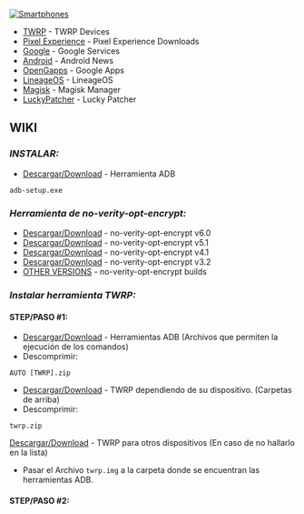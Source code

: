 <a href="https://github.com/Nizzy0128/Smartphones-Updates"><img src="https://i.ibb.co/RbZx3Hf/Smartphones.png" alt="Smartphones" border="0"><br />

* [TWRP](https://twrp.me/Devices/) - TWRP Devices
* [Pixel Experience](https://download.pixelexperience.org) - Pixel Experience Downloads
* [Google](https://www.android.com/intl/es_es/gms/) - Google Services
* [Android](https://www.android.com) - Android News
* [OpenGapps](https://opengapps.org) - Google Apps
* [LineageOS](https://download.lineageos.org) - LineageOS
* [Magisk](https://magiskmanager.com) - Magisk Manager
* [LuckyPatcher](https://luckypatcher.co/apk-download-app/) - Lucky Patcher

## WIKI

### _INSTALAR:_

* [Descargar/Download](https://github.com/Nizzy0128/Smartphones-Updates/raw/master/TWRP/adb-setup.exe) - Herramienta ADB

```
adb-setup.exe
```
### _Herramienta de no-verity-opt-encrypt:_

* [Descargar/Download](https://build.nethunter.com/android-tools/no-verity-opt-encrypt/no-verity-opt-encrypt-6.0.zip) - no-verity-opt-encrypt v6.0
* [Descargar/Download](https://build.nethunter.com/android-tools/no-verity-opt-encrypt/no-verity-opt-encrypt-5.1.zip) - no-verity-opt-encrypt v5.1
* [Descargar/Download](https://build.nethunter.com/android-tools/no-verity-opt-encrypt/no-verity-opt-encrypt-4.1.zip) - no-verity-opt-encrypt v4.1
* [Descargar/Download](https://build.nethunter.com/android-tools/no-verity-opt-encrypt/no-verity-opt-encrypt-3.2.zip) - no-verity-opt-encrypt v3.2
* [OTHER VERSIONS](https://build.nethunter.com/android-tools/no-verity-opt-encrypt/) - no-verity-opt-encrypt builds

### _Instalar herramienta TWRP:_

#### STEP/PASO #1:

* [Descargar/Download](https://github.com/Nizzy0128/Smartphones-Updates/raw/master/TWRP/AUTO%20%5BTWRP%5D.zip) - Herramientas ADB (Archivos que permiten la ejecución de los comandos)
* Descomprimir:
```
AUTO [TWRP].zip
```
* [Descargar/Download]() - TWRP dependiendo de su dispositivo. (Carpetas de arriba)
* Descomprimir:
```
twrp.zip
```
[Descargar/Download](https://twrp.me/Devices/) - TWRP para otros dispositivos (En caso de no hallarlo en la lista)
</br>
* Pasar el Archivo ```twrp.img``` a la carpeta donde se encuentran las herramientas ADB.

#### STEP/PASO #2:
